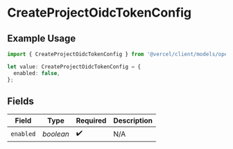 # CreateProjectOidcTokenConfig

## Example Usage

```typescript
import { CreateProjectOidcTokenConfig } from '@vercel/client/models/operations';

let value: CreateProjectOidcTokenConfig = {
  enabled: false,
};
```

## Fields

| Field     | Type      | Required           | Description |
| --------- | --------- | ------------------ | ----------- |
| `enabled` | _boolean_ | :heavy_check_mark: | N/A         |
